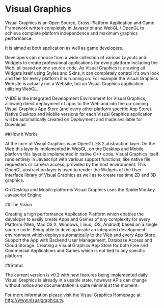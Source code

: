Visual Graphics
===============
 
Visual Graphics is an Open Source, Cross-Platform Application and Game Framework written completely in Javascript and WebGL / OpenGL to achieve complete platform independence and maximum graphics performance. 

It is aimed at both application as well as game developers.

Developers can choose from a wide collection of various Layouts and Widgets to create professional applications for every platform including the Web, all based on one source code. As Visual Graphics is drawing all Widgets itself using Styles and Skins, it can completely control it's own look and feel for every platform it is running on. For example the Visual Graphics Website is actually not a Website, but an Visual Graphics application utilizing WebGL. 

V-IDE is the Integrated Development Environment for Visual Graphics, allowing direct deployment of apps to the Web and into the up-coming Visual Graphics App Store (and every other platform specific App Store). Native Desktop and Mobile versions for each Visual Graphics application will be automatically created on Deployment and made available for Download. 

##How it Works

At the core of  Visual Graphics is an OpenGL ES 2 abstraction layer. On the Web this layer is implemented in WebGL, on the Desktop and Mobile platform this layer is implemented in native C++ code.  Visual Graphics itself runs entirely in Javascript with various support functions, like native file requesters or camera access, provided by the host environment. This OpenGL abstraction layer is used to render the Widgets of the User Interface library of  Visual Graphics as well as to create realtime 2D and 3D graphics. 

On Desktop and Mobile platforms Visual Graphics uses the SpiderMonkey Javascript Engine. 

##The Vision

Creating a high performance Application Platform which enables the developer to easily create Apps and Games of any complexity for every Platform (Web, Mac OS X, Windows, Linux, iOS, Android) based on a single source code. Being able to develop inside an integrated development environment which deploys automatically to the Web and every App Store. 
Support the App with Backend User Management, Database Access and Cloud Storage. Creating a Visual Graphics App Store for both Free and Commercial Applications and Games which is not tied to any specific platform.

##Status

The current version is v0.2 with new features being implemented daily.  Visual Graphics is already in a usable state, however APIs can change without notice and documentation is quite minimal at the moment. 

For more information please visit the Visual Graphics Homepage at http://www.visualgraphics.tv.

